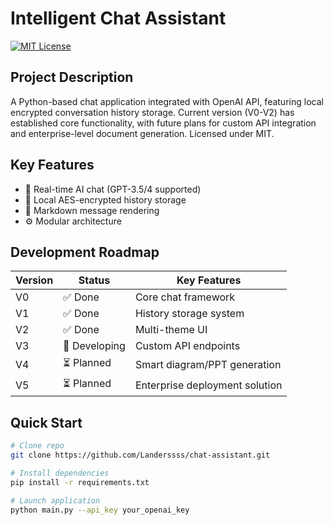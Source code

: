 # Intelligent Chat Assistant

[![MIT License](https://img.shields.io/badge/License-MIT-green.svg)](https://opensource.org/licenses/MIT)

## Project Description
A Python-based chat application integrated with OpenAI API, featuring local encrypted conversation history storage. Current version (V0-V2) has established core functionality, with future plans for custom API integration and enterprise-level document generation. Licensed under MIT.

## Key Features
- 🤖 Real-time AI chat (GPT-3.5/4 supported)
- 📁 Local AES-encrypted history storage
- 🎨 Markdown message rendering
- ⚙️ Modular architecture

## Development Roadmap
| Version | Status    | Key Features                     |
|---------|-----------|----------------------------------|
| V0      | ✅ Done    | Core chat framework             |
| V1      | ✅ Done    | History storage system          |
| V2      | ✅ Done    | Multi-theme UI                  |
| V3      | 🚧 Developing | Custom API endpoints          |
| V4      | ⏳ Planned | Smart diagram/PPT generation    |
| V5      | ⏳ Planned | Enterprise deployment solution  |

## Quick Start
```bash
# Clone repo
git clone https://github.com/Landerssss/chat-assistant.git

# Install dependencies
pip install -r requirements.txt

# Launch application
python main.py --api_key your_openai_key
